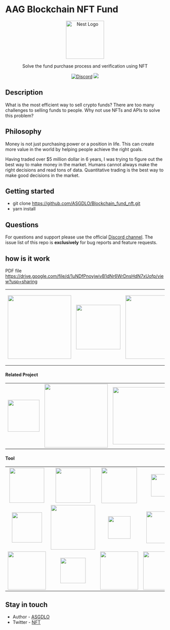# AAG Blockchain NFT Fund 

<p align="center">
  <a href="http://nestjs.com/" target="blank"><img src="https://cdn.discordapp.com/icons/875346679568691250/5b6795312241b769b6085a4507be94d4.webp?size=96" width="120" alt="Nest Logo" /></a>
</p>


  <p align="center">Solve the fund purchase process and verification using NFT</p>
 <p align="center"> 
<a href="https://discord.gg/BZdbEKbgDj" target="_blank"><img src="https://img.shields.io/badge/discord-online-brightgreen.svg" alt="Discord"/></a>
  <a href="https://paypal.me/hoon33710?country.x=KR&locale.x=ko_KR" target="_blank"><img src="https://img.shields.io/badge/Donate-PayPal-ff3f59.svg"/></a>
 </p>
   
  
</p>
  <!--[![Backers on Open Collective](https://opencollective.com/nest/backers/badge.svg)](https://opencollective.com/nest#backer)
  [![Sponsors on Open Collective](https://opencollective.com/nest/sponsors/badge.svg)](https://opencollective.com/nest#sponsor)-->

## Description

What is the most efficient way to sell crypto funds?
There are too many challenges to selling funds to people. Why not use NFTs and APIs to solve this problem?</p>

## Philosophy

<p>Money is not just purchasing power or a position in life. This can create more value in the world by helping people achieve the right goals. </p>

Having traded over $5 million dollar in 6 years, I was trying to figure out the best way to make money in the market. Humans cannot always make the right decisions and read tons of data. Quantitative trading is the best way to make good decisions in the market.

## Getting started

* git clone https://github.com/ASGDLO/Blockchain_fund_nft.git
* yarn install 


## Questions

For questions and support please use the official [Discord channel](https://discord.com/invite/BZdbEKbgDj). The issue list of this repo is **exclusively** for bug reports and feature requests.

## how is it work 
PDF file https://drive.google.com/file/d/1uNDfPnoyjwivB1dNr6WrDnsHdN7xUofp/view?usp=sharing

<table style="text-align:center;"><tr><td>

<a  target="_blank"><img src="https://media.discordapp.net/attachments/1034436378857062532/1057170488847249469/image.png?width=838&height=630" width="200" valign="middle" /></a></td>
<td> 
<a  target="_blank"><img src="https://media.discordapp.net/attachments/1034436378857062532/1057170545923326023/image.png?width=850&height=630" width="140" valign="middle" /></a></td>
<td>
<a target="_blank"><img src="https://media.discordapp.net/attachments/1034436378857062532/1057170581667192872/image.png?width=850&height=630" width="200" valign="middle" /></a></td>
<td>
<a target="_blank"><img src="https://media.discordapp.net/attachments/1034436378857062532/1057170681445503046/image.png?width=870&height=630" width="185" valign="middle" /></a></td>
<td>
<a target="_blank"><img src="https://media.discordapp.net/attachments/1034436378857062532/1057170727196962867/image.png?width=870&height=630" width="185" valign="middle" /></a></td>
<td>
<a target="_blank"><img src="https://media.discordapp.net/attachments/1034436378857062532/1057170777759301702/image.png?width=870&height=630" width="185" valign="middle" /></a></td>
<td>
<a target="_blank"><img src="https://media.discordapp.net/attachments/1034436378857062532/1057170829747691550/image.png?width=895&height=630" width="185" valign="middle" /></a></td>
</table>

#### Related Project
<table style="text-align:center;"><tr>
  <td><a href="https://github.com/Fractal-crypto/Blockchain_fund_nft" target="_blank"><img src="https://avatars.githubusercontent.com/u/96429375?s=200&v=4" width="100" valign="middle" /></a></td>
  <td><a href="https://github.com/freqtrade/freqtrade" target="_blank"><img src="https://www.freqtrade.io/en/stable/assets/freqtrade_poweredby.svg" width="200" valign="middle" /></a></td>
<td>
<a href="https://github.com/Pictoon-siliconvalley-Bteam/Pictoon-project_Main" target="_blank"><img src="https://avatars.githubusercontent.com/u/96712655?s=200&v=4" width="180" valign="middle" /></a></td>
</tr></table>

#### Tool

<table><tr><td align="center" valign="middle">
<a href="https://www.sqlalchemy.org/" target="_blank"><img src="https://www.netnode.ch/sites/default/files/2022-08/nextjs.png" width="110" valign="middle" /> </a></td><td align="center" valign="middle">
<a href="http://mrjbq7.github.io/ta-lib/" target="_blank"><img src="https://avatars.githubusercontent.com/u/52467369?s=200&v=4" width="110" valign="middle" /></a> </td><td align="center" valign="middle">
<a href="https://github.com/tiangolo/fastapi" target="_blank"><img src="https://upload.wikimedia.org/wikipedia/commons/thumb/3/36/MetaMask_Fox.svg/1200px-MetaMask_Fox.svg.png" width="112" valign="middle" /></a>  </td><td align="center" valign="middle">
<a href="https://github.com/encode/uvicorn" target="_blank"><img src="https://moonbeam.network/wp-content/uploads/2021/06/openzeppelin-500.png" width="70" valign="middle" /></a>  </td><td align="center" valign="middle">
  <a href="https://pyjwt.readthedocs.io/en/stable/faq.html" target="_blank"><img src="https://recruiting.cdn.greenhouse.io/external_greenhouse_job_boards/logos/000/007/263/original/Axios_logo_-_RGB_-_clear_space.png?1580309119" width="90" valign="middle" /></a> </td><td align="center" valign="middle">
  <a href="https://arrow.apache.org/docs/python/index.html" target="_blank"><img src="https://miro.medium.com/max/1400/1*HEVz67GINyCZckRkeEidYw.png" width="100" valign="middle" /></a> </td></tr><tr><td align="center" valign="middle">
  <a href="https://scipy.org/" target="_blank"><img src="https://miro.medium.com/max/800/1*ulCspc56K_swYE1uuel_TA.png" width="95" valign="middle" /></a> </td><td align="center" valign="middle">
<a href="https://nautilustrader.io/" target="_blank"><img src="https://nautilustrader.io/_next/image?url=%2F_next%2Fstatic%2Fmedia%2Fnautilus-logo-sm.7c6c9055.png&w=1920&q=75" width="140" valign="middle" /></a></td>
<td align="center" valign="middle">
<a href="https://scikit-optimize.github.io/stable/" target="_blank"><img src="https://miro.medium.com/max/512/1*doAg1_fMQKWFoub-6gwUiQ.png" width="71" valign="middle" /></a></td><td align="center" valign="middle">
<a href="https://plotly.com/" target="_blank"><img src="https://upload.wikimedia.org/wikipedia/commons/thumb/8/8a/Plotly_logo_for_digital_final_%286%29.png/1200px-Plotly_logo_for_digital_final_%286%29.png" width="100" valign="middle" /></a> </td><td align="center" valign="middle">
<a href="https://jupyter.org/" target="_blank"><img src="https://jupyter.org/assets/logos/rectanglelogo-greytext-orangebody-greymoons.svg" width="75" valign="middle" /></a> </td><td align="center" valign="middle">
<a href="https://github.com/ccxt/ccxt" target="_blank"><img src="https://user-images.githubusercontent.com/1294454/112665445-2008ec80-8e6c-11eb-9647-623a347ddade.png" width="120" valign="middle" /></a></td></tr><tr><td align="center" valign="middle">
<a href="https://docs.tokensets.com/" target="_blank"><img src="https://images.squarespace-cdn.com/content/v1/5dc59d3f6301105b02894f5f/1580228735630-4AH0H4LTN0UOEJ4UIRIG/Aave+Ghost+banner.png" width="120" valign="middle" /></a> </td><td align="center" valign="middle">
<a href="https://github.com/man-c/pycoingecko" target="_blank"><img src="https://static.coingecko.com/s/coingecko-branding-guide-8447de673439420efa0ab1e0e03a1f8b0137270fbc9c0b7c086ee284bd417fa1.png" width="80" valign="middle" /></a> </td><td align="center" valign="middle">
<a  target="_blank"><img src="https://uploads-ssl.webflow.com/619811f15cf1e46af063c233/620dc6482e585bbdb5feff64_aws-logo.png" width="120" valign="middle" /></a></td><td align="center" valign="middle"><a href="https://arbitrum.io/" target="_blank"><img src="https://i0.wp.com/www.australtech.net/wp-content/uploads/2019/04/docker_facebook_share-300x256.png" width="120" valign="middle" /></a></td>
  </td>
 
  </tr></table>

## Stay in touch

* Author - [ASGDLO](https://github.com/ASGDLO)
* Twitter - [NFT](https://twitter.com/EthanCo76960550)
